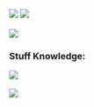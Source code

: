 <div id="cool-group">
  <img src="https://lanyard.cnrad.dev/api/1247056709881692165?showDisplayName=true&hideActivity=true"/>
  <img src="https://spotify-github-profile.vercel.app/api/view?uid=31znmbixpzaoquronm2udr4lxykq&cover_image=true&theme=natemoo-re&show_offline=false&background_color=000000&interchange=false&bar_color=ff005c&bar_color_cover=false">
</div>
</br>
<div id="stats">
  <img src="https://github-readme-stats.vercel.app/api?username=cookie-kui&theme=omni&show_icons=true"/>
</div>
<h3>Stuff Knowledge:</h3>
<div id="knowledge">
  <img src="https://skillicons.dev/icons?i=ts,js,lua,html,css,sass,tailwind,bootstrap,react,express,elysia,bun,nodejs,mongodb,sqlite"/>
</div
</br>
</br>
<div id="counters">
  <img src="https://visitcount.itsvg.in/api?id=cookie-kui&label=Profile%20Views&color=5&icon=5&pretty=true"/>
</div>
